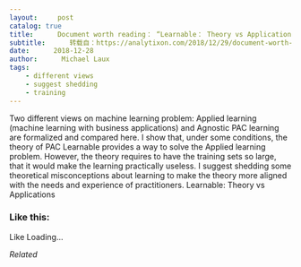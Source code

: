 ```yaml
---
layout:     post
catalog: true
title:      Document worth reading： “Learnable： Theory vs Applications”
subtitle:      转载自：https://analytixon.com/2018/12/29/document-worth-reading-learnable-theory-vs-applications/
date:      2018-12-28
author:      Michael Laux
tags:
    - different views
    - suggest shedding
    - training
---
```


Two different views on machine learning problem: Applied learning (machine learning with business applications) and Agnostic PAC learning are formalized and compared here. I show that, under some conditions, the theory of PAC Learnable provides a way to solve the Applied learning problem. However, the theory requires to have the training sets so large, that it would make the learning practically useless. I suggest shedding some theoretical misconceptions about learning to make the theory more aligned with the needs and experience of practitioners. Learnable: Theory vs Applications





### Like this:

Like Loading...


*Related*

